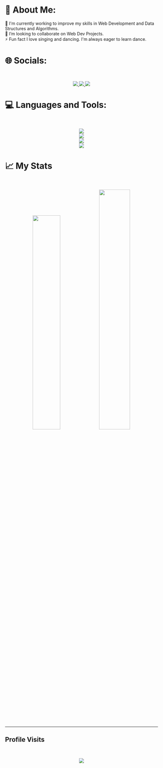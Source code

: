 # 💫 About Me:
🔭 I'm currently working to improve my skills in Web Development and Data Structures and Algorithms.<br>
👯 I’m looking to collaborate on Web Dev Projects.<br>
⚡ Fun fact I love singing and dancing. I'm always eager to learn dance.


# 🌐 Socials:
<br>
<p align="center">
  <a href="www.linkedin.com/in/khushi-agarwal-b3534624b">
    <img src="https://skillicons.dev/icons?i=linkedin" />
  </a>
 <a href="https://www.instagram.com/agrwlkhushi//">
    <img src="https://skillicons.dev/icons?i=instagram" />
  </a>
 <a href="https://github.com/AgrwlKhushu">
    <img src="https://skillicons.dev/icons?i=github" />
  </a>
<!--  <a href="https://twitter.com/agrwl_maddy1908">
    <img src="https://skillicons.dev/icons?i=twitter" />
  </a> -->
</p>

# 💻 Languages and Tools:
<br>
<p align = "center">
  <img src= "https://skillicons.dev/icons?i=html,css,js&perline=4">
  <br>
  <img src= "https://skillicons.dev/icons?i=react,bootstrap&perline=2">
  <br>
  <img src= "https://skillicons.dev/icons?i=java,mysql&perline=3">
  <br>
  <img src= "https://skillicons.dev/icons?i=idea,vscode&perline=4">
</p>
 
# 📈 My Stats
<br>
<p align = "center">
 <img width="42.5%" src="https://leetcard.jacoblin.cool/agrwlkhushi2724?theme=dark&font=Kreon&ext=activity" />
 <img width="45%" src="https://github-readme-stats.vercel.app/api/top-langs/?username=AgrwlKhushu&langs_count=4&theme=dark&font=Kreon"/> 
</p>
<!-- <p align = "center">
  <a href="https://git.io/streak-stats"><img src="https://streak-stats.demolab.com?user=AgarwalMaddy&theme=dark"/></a>
</p> -->

<!--
[![Madhur's github activity graph](https://github-readme-activity-graph.vercel.app/graph?username=AgarwalMaddy&bg_color=0d1117&color=1f94b2&line=ffffff&point=1e648f&area=true&hide_border=true)](https://github.com/ashutosh00710/github-readme-activity-graph) -->

---
## Profile Visits
<br>
<p align="center">
  <img src="https://profile-counter.glitch.me/AgrwlKhushu/count.svg">
</p>

<!-- Proudly created with GPRM ( https://gprm.itsvg.in ) -->
